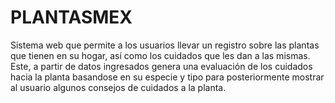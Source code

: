 # PLANTASMEX
Sistema web que permite a los usuarios llevar un registro sobre las plantas que tienen en su hogar, así como los cuidados que les dan a las mismas. Este, a partir de datos ingresados genera una evaluación de los cuidados hacia la planta basandose en su especie y tipo para posteriormente mostrar al usuario algunos consejos de cuidados a la planta.


